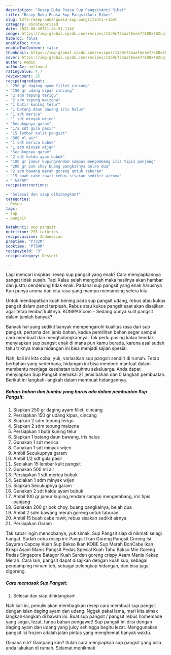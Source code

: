 ```yaml
---
description: "Resep Buka Puasa Sup PangsitAnti Ribet"
title: "Resep Buka Puasa Sup PangsitAnti Ribet"
slug: 1373-resep-buka-puasa-sup-pangsitanti-ribet
category: Uncategorized
date: 2022-08-30T11:34:51.114Z
image: https://img-global.cpcdn.com/recipes/13a9c73baaf6eae7/680x482cq70/sup-pangsit-foto-resep-utama.jpg
hideToc: false
enableToc: true
enableTocContent: false
thumbnail: https://img-global.cpcdn.com/recipes/13a9c73baaf6eae7/680x482cq70/sup-pangsit-foto-resep-utama.jpg
cover: https://img-global.cpcdn.com/recipes/13a9c73baaf6eae7/680x482cq70/sup-pangsit-foto-resep-utama.jpg
author: Admin
authorAv: notfound
ratingvalue: 4.7
reviewcount: 25
recipeingredient:
- "250 gr daging ayam fillet cincang"
- "150 gr udang kipas cincang"
- "2 sdm tepung terigu"
- "2 sdm tepung maizena"
- "1 butir kuning telur"
- "1 batang daun bawang iris halus"
- "1 sdt merica"
- "1 sdt minyak wijen"
- "Secukupnya garam"
- "1/2 sdt gula pasir"
- "15 lembar kulit pangsit"
- "500 ml air"
- "1 sdt merica bubuk"
- "1 sdm minyak wijen"
- "Secukupnya garam"
- "2 sdt kaldu ayam bubuk"
- "100 gr jamur kupingrendam sampai mengembang iris tipis panjang"
- "200 gr pok choy buang pangkalnya belah dua"
- "2 sdm bawang merah goreng untuk taburan"
- "15 buah cabe rawit rebus sisakan sedikit airnya"
- " Garam"
recipeinstructions:

- "Selesai dan siap dihidangkan!"
categories:
- Resep
tags:
- sup
- pangsit

katakunci: sup pangsit 
nutrition: 293 calories
recipecuisine: Indonesian
preptime: "PT32M"
cooktime: "PT39M"
recipeyield: "3"
recipecategory: Dessert

---
```



Lagi mencari inspirasi resep sup pangsit yang enak? Cara menyiapkannya sangat tidak susah. Tapi Kalau salah mengolah maka hasilnya akan hambar dan justru cenderung tidak enak. Padahal sup pangsit yang enak harusnya Kan punya aroma dan cita rasa yang mampu memancing selera kita.


Untuk mendapatkan kuah bening pada sup pangsit udang, rebus atau kukus pangsit dalam panci terpisah. Rebus atau kukus pangsit saat akan disajikan agar tetap lembut kulitnya. KOMPAS.com - Sedang punya kulit pangsit dalam jumlah banyak?

Banyak hal yang sedikit banyak mempengaruhi kualitas rasa dari sup pangsit, pertama dari jenis bahan, kedua pemilihan bahan segar sampai cara membuat dan menghidangkannya. Tak perlu pusing kalau hendak menyiapkan sup pangsit enak di mana pun kamu berada, karena asal sudah tahu triknya maka hidangan ini bisa menjadi sajian spesial.


Nah, kali ini kita coba, yuk, variasikan sup pangsit sendiri di rumah. Tetap berbahan yang sederhana, hidangan ini bisa memberi manfaat dalam membantu menjaga kesehatan tubuhmu sekeluarga. Anda dapat menyiapkan Sup Pangsit memakai 21 jenis bahan dan 0 langkah pembuatan. Berikut ini langkah-langkah dalam membuat hidangannya.

<!--inarticleads1-->

##### Bahan-bahan dan bumbu yang harus ada dalam pembuatan Sup Pangsit:

1. Siapkan 250 gr daging ayam fillet, cincang
1. Persiapkan 150 gr udang kipas, cincang
1. Siapkan 2 sdm tepung terigu
1. Siapkan 2 sdm tepung maizena
1. Persiapkan 1 butir kuning telur
1. Siapkan 1 batang daun bawang, iris halus
1. Gunakan 1 sdt merica
1. Gunakan 1 sdt minyak wijen
1. Ambil Secukupnya garam
1. Ambil 1/2 sdt gula pasir
1. Sediakan 15 lembar kulit pangsit
1. Gunakan 500 ml air
1. Persiapkan 1 sdt merica bubuk
1. Sediakan 1 sdm minyak wijen
1. Siapkan Secukupnya garam
1. Gunakan 2 sdt kaldu ayam bubuk
1. Ambil 100 gr jamur kuping,rendam sampai mengembang, iris tipis panjang
1. Gunakan 200 gr pok choy, buang pangkalnya, belah dua
1. Ambil 2 sdm bawang merah goreng untuk taburan
1. Ambil 15 buah cabe rawit, rebus sisakan sedikit airnya
1. Persiapkan  Garam


Tak sabar ingin mencobanya, yuk simak. Sup Pangsit siap di nikmati selagi hangat. Sudah coba resep ini: Pangsit Ikan Goreng Pangsit Goreng Isi Sayuran Capcay Kuah Sup Bakso Ikan KOBE Sup Merah BonCabe Ikan Krispi Asam Manis Pangsit Pedas Spesial Kuah Tahu Bakso Mie Goreng Pedas Singapore Batagor Kuah Sarden goreng crispy Asam Manis Kakap Merah. Cara lain, pangsit dapat disajikan dengan kuah sup, sebagai pendamping minum teh, sebagai pelengkap hidangan, dan bisa juga digoreng. 

<!--inarticleads2-->

##### Cara memasak Sup Pangsit:


1. Selesai dan siap dihidangkan!

Nah kali ini, penulis akan membagikan resep cara membuat sup pangsit dengan isian daging ayam dan udang. Nggak pakai lama, mari kita simak langkah-langkah di bawah ini. Buat sup pangsit / pangsit rebus homemade yang segar, lezat, tanpa bahan pengawet! Sup pangsit ini diisi dengan daging ayam dan udang yang juicy sehingga begitu lezat. Menggunakan pangsit isi frozen adalah jalan pintas yang menghemat banyak waktu. 

Gimana nih? Gampang kan? Itulah cara menyiapkan sup pangsit yang bisa anda lakukan di rumah. Selamat menikmati
